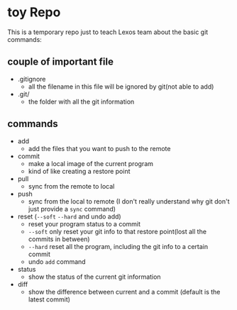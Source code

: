 # toy Repo

This is a temporary repo just to teach Lexos team about the basic git commands:  

## couple of important file
  * .gitignore
    * all the filename in this file will be ignored by git(not able to add)
  * .git/
    * the folder with all the git information

## commands

  * add  
    * add the files that you want to push to the remote  
  * commit  
    * make a local image of the current program  
    * kind of like creating a restore point
  * pull  
    * sync from the remote to local  
  * push  
    * sync from the local to remote (I don't really understand why git don't just provide a `sync` command)
  * reset (`--soft` `--hard` and undo add)  
    * reset your program status to a commit  
    * `--soft` only reset your git info to that restore point(lost all the commits in between)  
    * `--hard` reset all the program, including the git info to a certain commit   
    * undo `add` command  
  * status  
    * show the status of the current git information
  * diff  
    * show the difference between current and a commit (default is the latest commit)

